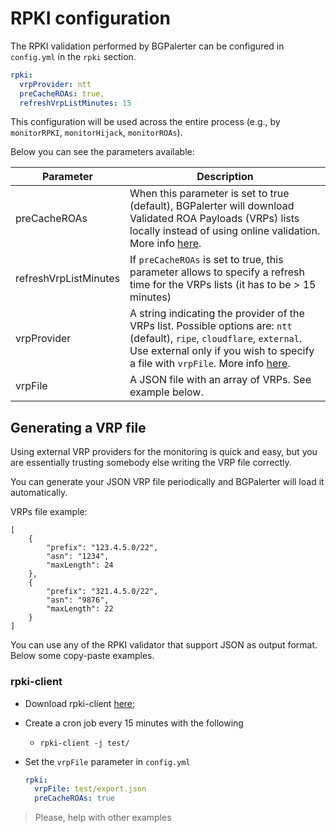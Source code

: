 # RPKI configuration

The RPKI validation performed by BGPalerter can be configured in `config.yml` in the `rpki` section.

```yaml
rpki:
  vrpProvider: ntt
  preCacheROAs: true,
  refreshVrpListMinutes: 15
```

This configuration will be used across the entire process (e.g., by `monitorRPKI`, `monitorHijack`, `monitorROAs`).

Below you can see the parameters available:

|Parameter| Description| 
|---|---|
|preCacheROAs| When this parameter is set to true (default), BGPalerter will download Validated ROA Payloads (VRPs) lists locally instead of using online validation. More info [here](https://github.com/massimocandela/rpki-validator).|
|refreshVrpListMinutes| If `preCacheROAs` is set to true, this parameter allows to specify a refresh time for the VRPs lists (it has to be > 15 minutes) |
|vrpProvider| A string indicating the provider of the VRPs list. Possible options are: `ntt` (default), `ripe`, `cloudflare`, `external`. Use external only if you wish to specify a file with `vrpFile`. More info [here](https://github.com/massimocandela/rpki-validator#options).|
|vrpFile| A JSON file with an array of VRPs. See example below.|


## Generating a VRP file
Using external VRP providers for the monitoring is quick and easy, but you are essentially trusting somebody else writing the VRP file correctly.

You can generate your JSON VRP file periodically and BGPalerter will load it automatically.

VRPs file example:
```json5
[
    {
        "prefix": "123.4.5.0/22",
        "asn": "1234",
        "maxLength": 24
    },
    {
        "prefix": "321.4.5.0/22",
        "asn": "9876",
        "maxLength": 22
    }
]
```

You can use any of the RPKI validator that support JSON as output format. Below some copy-paste examples.


### rpki-client

* Download rpki-client [here](https://www.rpki-client.org/);

* Create a cron job every 15 minutes with the following
    * `rpki-client -j test/`

* Set the `vrpFile` parameter in `config.yml`
    ```yaml
    rpki:
      vrpFile: test/export.json
      preCacheROAs: true
    ```
    
    
    
> Please, help with other examples    